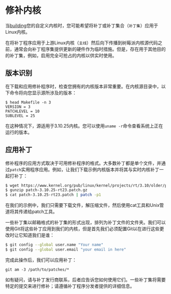 # 修补内核

当[building](docs/linux/kernel/building.md)您的自定义内核时，您可能希望将补丁或补丁集合（`补丁集`）应用于Linux内核。

在将补丁程序应用于上游Linux内核（`主线`）然后向下传播到树莓派内核源代码之前，通常会向补丁程序集提供更新的硬件作为临时措施。但是，存在用于其他目的的补丁集，例如，启用完全可抢占的内核以供实时使用。

## 版本识别

在下载和应用修补程序时，检查您拥有的内核版本非常重要。在内核源目录中，以下命令将向您显示源所涉及的版本：

```
$ head Makefile -n 3
VERSION = 3
PATCHLEVEL = 10
SUBLEVEL = 25
```

在这种情况下，源适用于3.10.25内核。您可以使用`uname -r`命令查看系统上正在运行的版本。

## 应用补丁

修补程序的应用方式取决于可用修补程序的格式。大多数补丁都是单个文件，并通过`patch`实用程序应用。例如，让我们下载示例内核版本并将其与实时内核补丁一起打补丁：

```bash
$ wget https://www.kernel.org/pub/linux/kernel/projects/rt/3.10/older/patch-3.10.25-rt23.patch.gz
$ gunzip patch-3.10.25-rt23.patch.gz
$ cat patch-3.10.25-rt23.patch | patch -p1
```

在我们的示例中，我们只需要下载文件，解压缩文件，然后使用cat工具和Unix管道将其传递给patch工具。

一些补丁集以邮箱格式的补丁集的形式出现，排列为补丁文件的文件夹。我们可以使用Git将这些补丁应用到我们的内核，但是首先我们必须配置Git以在进行这些更改时让它知道我们是谁：

```bash
$ git config --global user.name "Your name"
$ git config --global user.email "your email in here"
```

完成此操作后，我们可以应用补丁：

```baah
git am -3 /path/to/patches/*
```

如有疑问，请与补丁发行商联系，后者应告诉您如何使用它们。一些补丁集将需要特定的提交来进行修补；请遵循补丁程序分发者提供的详细信息。
